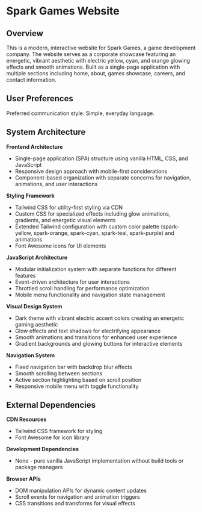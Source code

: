 # Spark Games Website

## Overview

This is a modern, interactive website for Spark Games, a game development company. The website serves as a corporate showcase featuring an energetic, vibrant aesthetic with electric yellow, cyan, and orange glowing effects and smooth animations. Built as a single-page application with multiple sections including home, about, games showcase, careers, and contact information.

## User Preferences

Preferred communication style: Simple, everyday language.

## System Architecture

**Frontend Architecture**
- Single-page application (SPA) structure using vanilla HTML, CSS, and JavaScript
- Responsive design approach with mobile-first considerations
- Component-based organization with separate concerns for navigation, animations, and user interactions

**Styling Framework**
- Tailwind CSS for utility-first styling via CDN
- Custom CSS for specialized effects including glow animations, gradients, and energetic visual elements
- Extended Tailwind configuration with custom color palette (spark-yellow, spark-orange, spark-cyan, spark-teal, spark-purple) and animations
- Font Awesome icons for UI elements

**JavaScript Architecture**
- Modular initialization system with separate functions for different features
- Event-driven architecture for user interactions
- Throttled scroll handling for performance optimization
- Mobile menu functionality and navigation state management

**Visual Design System**
- Dark theme with vibrant electric accent colors creating an energetic gaming aesthetic
- Glow effects and text shadows for electrifying appearance
- Smooth animations and transitions for enhanced user experience
- Gradient backgrounds and glowing buttons for interactive elements

**Navigation System**
- Fixed navigation bar with backdrop blur effects
- Smooth scrolling between sections
- Active section highlighting based on scroll position
- Responsive mobile menu with toggle functionality

## External Dependencies

**CDN Resources**
- Tailwind CSS framework for styling
- Font Awesome for icon library

**Development Dependencies**
- None - pure vanilla JavaScript implementation without build tools or package managers

**Browser APIs**
- DOM manipulation APIs for dynamic content updates
- Scroll events for navigation and animation triggers
- CSS transitions and transforms for visual effects